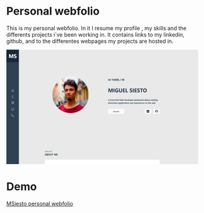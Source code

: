 # Personal webfolio
This is my personal webfolio. In it I resume my profile , my skills and the differents projects i´ve been working in.
It contains links to my linkedin, github, and to the differentes webpages my projects are hosted in.

![alt text](https://raw.githubusercontent.com/MSiestoGarabana/webfolio-msiesto/main/capturaWebfolio.JPG)

# Demo
[MSiesto personal webfolio](https://webfolio-msiesto.vercel.app/)
